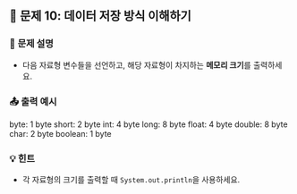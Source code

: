 ## 💾 **문제 10: 데이터 저장 방식 이해하기**

### 📝 **문제 설명**
- 다음 자료형 변수들을 선언하고, 해당 자료형이 차지하는 **메모리 크기**를 출력하세요.

### 📤 **출력 예시**
byte: 1 byte 
short: 2 byte
int: 4 byte 
long: 8 byte 
float: 4 byte 
double: 8 byte 
char: 2 byte 
boolean: 1 byte



### 💡 **힌트**
- 각 자료형의 크기를 출력할 때 `System.out.println`을 사용하세요.
